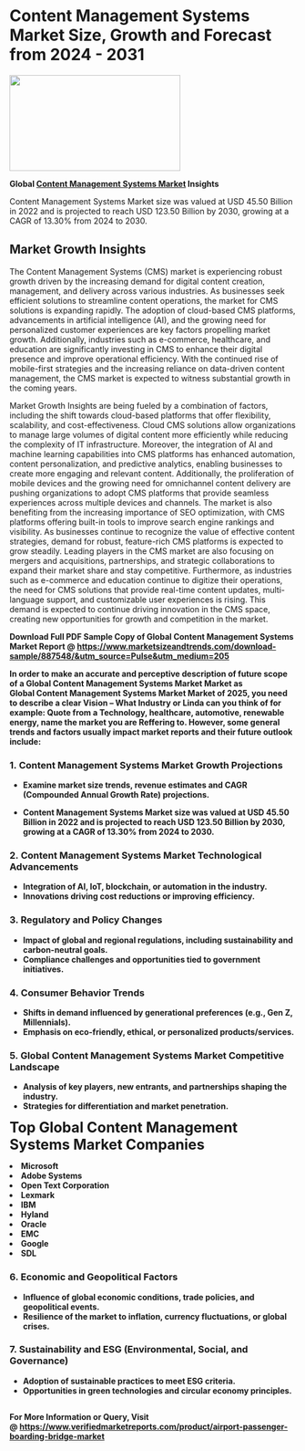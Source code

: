 <H1>Content Management Systems Market Size, Growth and Forecast from 2024 - 2031</H1><img class="aligncenter size-medium wp-image-584254" src="https://thirdeyenews.in/wp-content/uploads/2024/09/Global-Market-Research-300x168.jpeg" alt="" width="300" height="168" /><p><strong>Global&nbsp;<a href="https://www.marketsizeandtrends.com/download-sample/887548/&amp;utm_source=Pulse&amp;utm_medium=205">Content Management Systems Market</a> Insights</strong></p><p>Content Management Systems Market size was valued at USD 45.50 Billion in 2022 and is projected to reach USD 123.50 Billion by 2030, growing at a CAGR of 13.30% from 2024 to 2030.</p><p><h2>Market Growth Insights</h2> <p>The Content Management Systems (CMS) market is experiencing robust growth driven by the increasing demand for digital content creation, management, and delivery across various industries. As businesses seek efficient solutions to streamline content operations, the market for CMS solutions is expanding rapidly. The adoption of cloud-based CMS platforms, advancements in artificial intelligence (AI), and the growing need for personalized customer experiences are key factors propelling market growth. Additionally, industries such as e-commerce, healthcare, and education are significantly investing in CMS to enhance their digital presence and improve operational efficiency. With the continued rise of mobile-first strategies and the increasing reliance on data-driven content management, the CMS market is expected to witness substantial growth in the coming years.</p> <p><strong></strong></p> <p>Market Growth Insights are being fueled by a combination of factors, including the shift towards cloud-based platforms that offer flexibility, scalability, and cost-effectiveness. Cloud CMS solutions allow organizations to manage large volumes of digital content more efficiently while reducing the complexity of IT infrastructure. Moreover, the integration of AI and machine learning capabilities into CMS platforms has enhanced automation, content personalization, and predictive analytics, enabling businesses to create more engaging and relevant content. Additionally, the proliferation of mobile devices and the growing need for omnichannel content delivery are pushing organizations to adopt CMS platforms that provide seamless experiences across multiple devices and channels. The market is also benefiting from the increasing importance of SEO optimization, with CMS platforms offering built-in tools to improve search engine rankings and visibility. As businesses continue to recognize the value of effective content strategies, demand for robust, feature-rich CMS platforms is expected to grow steadily. Leading players in the CMS market are also focusing on mergers and acquisitions, partnerships, and strategic collaborations to expand their market share and stay competitive. Furthermore, as industries such as e-commerce and education continue to digitize their operations, the need for CMS solutions that provide real-time content updates, multi-language support, and customizable user experiences is rising. This demand is expected to continue driving innovation in the CMS space, creating new opportunities for growth and competition in the market. <p><strong></p><p><span class=""><strong>Download Full PDF Sample Copy of Global Content Management Systems Market Report</strong> @ <a href="https://www.marketsizeandtrends.com/download-sample/887548/&amp;utm_source=Pulse&amp;utm_medium=205" target="_blank">https://www.marketsizeandtrends.com/download-sample/887548/&amp;utm_source=Pulse&amp;utm_medium=205</a></span></p><p>In order to make an accurate and perceptive description of future scope of a Global&nbsp;Content Management Systems Market Market as Global&nbsp;Content Management Systems Market Market of 2025, you need to describe a clear Vision &ndash; What Industry or Linda can you think of for example: Quote from a Technology, healthcare, automotive, renewable energy, name the market you are Reffering to. However, some general trends and factors usually impact market reports and their future outlook include:</p><h3>1.&nbsp;<strong>Content Management Systems Market Growth Projections</strong></h3><ul><li>Examine market size trends, revenue estimates and CAGR (Compounded Annual Growth Rate) projections.</li><li><p>Content Management Systems Market size was valued at USD 45.50 Billion in 2022 and is projected to reach USD 123.50 Billion by 2030, growing at a CAGR of 13.30% from 2024 to 2030.</p></li></ul><h3>2.&nbsp;<strong>Content Management Systems Market Technological Advancements</strong></h3><ul><li>Integration of AI, IoT, blockchain, or automation in the industry.</li><li>Innovations driving cost reductions or improving efficiency.</li></ul><h3>3.&nbsp;<strong>Regulatory and Policy Changes</strong></h3><ul><li>Impact of global and regional regulations, including sustainability and carbon-neutral goals.</li><li>Compliance challenges and opportunities tied to government initiatives.</li></ul><h3>4.&nbsp;<strong>Consumer Behavior Trends</strong></h3><ul><li>Shifts in demand influenced by generational preferences (e.g., Gen Z, Millennials).</li><li>Emphasis on eco-friendly, ethical, or personalized products/services.</li></ul><h3>5.&nbsp;<strong>Global Content Management Systems Market Competitive Landscape</strong></h3><ul><li>Analysis of key players, new entrants, and partnerships shaping the industry.</li><li>Strategies for differentiation and market penetration.</li></ul><p data-pm-slice="1 1 []"><span style="color: inherit; font-family: inherit; font-size: 25px;">Top Global Content Management Systems Market Companies</span></p><div class="" data-test-id=""><p><li>Microsoft</li><li> Adobe Systems</li><li> Open Text Corporation</li><li> Lexmark</li><li> IBM</li><li> Hyland</li><li> Oracle</li><li> EMC</li><li> Google</li><li> SDL</li></p></div><h3>6.&nbsp;<strong>Economic and Geopolitical Factors</strong></h3><ul><li>Influence of global economic conditions, trade policies, and geopolitical events.</li><li>Resilience of the market to inflation, currency fluctuations, or global crises.</li></ul><h3>7.&nbsp;<strong>Sustainability and ESG (Environmental, Social, and Governance)</strong></h3><ul><li>Adoption of sustainable practices to meet ESG criteria.</li><li>Opportunities in green technologies and circular economy principles.</li></ul><h2><strong style="font-size: 14px;">For More Information or Query, Visit @&nbsp;</strong><a style="background-color: #ffffff; font-size: 14px;" href="https://www.marketsizeandtrends.com/report/content-management-systems-market-/" target="_blank">https://www.verifiedmarketreports.com/product/airport-passenger-boarding-bridge-market</a></h2>
